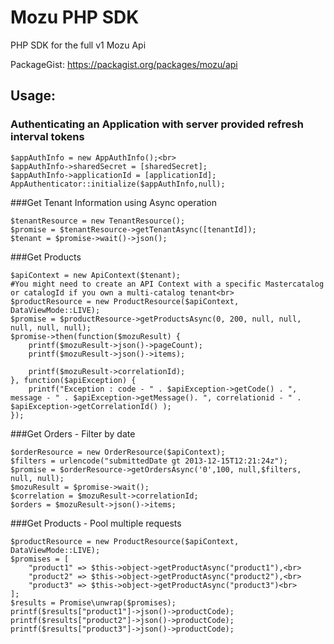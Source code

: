 # Mozu PHP SDK

PHP SDK for the full v1 Mozu Api

PackageGist: https://packagist.org/packages/mozu/api

## Usage:

### Authenticating an Application with server provided refresh interval tokens
```
$appAuthInfo = new AppAuthInfo();<br>
$appAuthInfo->sharedSecret = [sharedSecret];
$appAuthInfo->applicationId = [applicationId];
AppAuthenticator::initialize($appAuthInfo,null);
```

###Get Tenant Information using Async operation
```
$tenantResource = new TenantResource();
$promise = $tenantResource->getTenantAsync([tenantId]);
$tenant = $promise->wait()->json();
```

###Get Products

```
$apiContext = new ApiContext($tenant);
#You might need to create an API Context with a specific Mastercatalog or catalogId if you own a multi-catalog tenant<br>
$productResource = new ProductResource($apiContext, DataViewMode::LIVE);
$promise = $productResource->getProductsAsync(0, 200, null, null, null, null, null);
$promise->then(function($mozuResult) {
    printf($mozuResult->json()->pageCount);
    printf($mozuResult->json()->items);
    
    printf($mozuResult->correlationId);
}, function($apiException) {
    printf("Exception : code - " . $apiException->getCode() . ", message - " . $apiException->getMessage(). ", correlationid - " . $apiException->getCorrelationId() );
});
```

###Get Orders - Filter by date
```
$orderResource = new OrderResource($apiContext);
$filters = urlencode("submittedDate gt 2013-12-15T12:21:24z");
$promise = $orderResource->getOrdersAsync('0',100, null,$filters, null, null);
$mozuResult = $promise->wait();
$correlation = $mozuResult->correlationId;
$orders = $mozuResult->json()->items;
```

###Get Products - Pool multiple requests
```
$productResource = new ProductResource($apiContext, DataViewMode::LIVE);
$promises = [
    "product1" => $this->object->getProductAsync("product1"),<br>
    "product2" => $this->object->getProductAsync("product2"),<br>
    "product3" => $this->object->getProductAsync("product3")<br>
];
$results = Promise\unwrap($promises);
printf($results["product1"]->json()->productCode);
printf($results["product2"]->json()->productCode);
printf($results["product3"]->json()->productCode);
```
